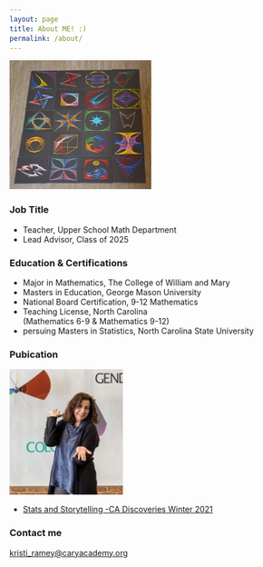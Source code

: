 ```yaml
---
layout: page
title: About ME! :)
permalink: /about/
---
```

![ArtProject1](/images/artprojectresized.png)
### Job Title

* Teacher, Upper School Math Department
* Lead Advisor, Class of 2025

### Education & Certifications

* Major in Mathematics, The College of William and Mary
* Masters in Education, George Mason University
* National Board Certification, 9-12 Mathematics
* Teaching License, North Carolina <br>
     (Mathematics 6-9 & Mathematics 9-12)  
* persuing Masters in Statistics, North Carolina State University

### Pubication

![ArtProject](/images/Staculussoloresized.png)  
* [Stats and Storytelling -CA Discoveries Winter 2021](https://www.caryacademy.org/ca-experience/publications/)

### Contact me

[kristi_ramey@caryacademy.org](mailto:kristi_ramey@caryacademy.org)
